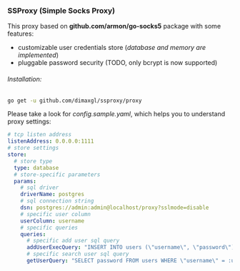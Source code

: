 ### SSProxy (Simple Socks Proxy)

This proxy based on **github.com/armon/go-socks5** package with some features:
- customizable user credentials store (_database and memory are implemented_)
- pluggable password security (TODO, only bcrypt is now supported)

###### Installation:
```bash
go get -u github.com/dimaxgl/ssproxy/proxy
```

Please take a look for _config.sample.yaml_, which helps you to understand proxy settings:

```yaml
# tcp listen address
listenAddress: 0.0.0.0:1111
# store settings
store:
  # store type
  type: database
  # store-specific parameters
  params:
    # sql driver
    driverName: postgres
    # sql connection string
    dsn: postgres://admin:admin@localhost/proxy?sslmode=disable
    # specific user column
    userColumn: username
    # specific queries
    queries:
      # specific add user sql query
      addUserExecQuery: "INSERT INTO users (\"username\", \"password\") VALUES (:user,:password)"
      # specific search user sql query
      getUserQuery: "SELECT password FROM users WHERE \"username\" = :user"
```